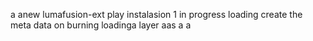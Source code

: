a anew lumafusion-ext
play
instalasion 1
in progress
loading
create the meta
data on burning
loadinga
layer
aas
a
a
